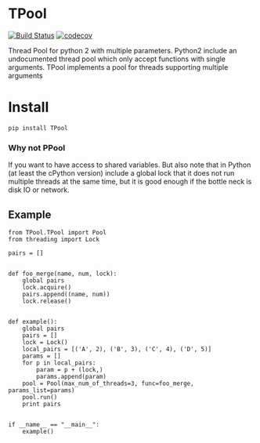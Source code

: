 # TPool
[![Build Status](https://semaphoreci.com/api/v1/ahmad88me/tpool/branches/master/badge.svg)](https://semaphoreci.com/ahmad88me/tpool)
[![codecov](https://codecov.io/gh/oeg-upm/TPool/branch/master/graph/badge.svg)](https://codecov.io/gh/oeg-upm/TPool)

Thread Pool for python 2 with multiple parameters. 
Python2 include an undocumented thread pool which 
only accept functions with single arguments. TPool 
implements a pool for threads supporting multiple arguments 

# Install
`pip install TPool`

### Why not PPool
If you want to have access to shared variables. But also
note that in Python (at least the cPython version)
include a global lock that it does not run multiple 
threads at the same time, but it is good enough if the 
bottle neck is disk IO or network. 

## Example
```
from TPool.TPool import Pool
from threading import Lock

pairs = []


def foo_merge(name, num, lock):
    global pairs
    lock.acquire()
    pairs.append((name, num))
    lock.release()


def example():
    global pairs
    pairs = []
    lock = Lock()
    local_pairs = [('A', 2), ('B', 3), ('C', 4), ('D', 5)]
    params = []
    for p in local_pairs:
        param = p + (lock,)
        params.append(param)
    pool = Pool(max_num_of_threads=3, func=foo_merge, params_list=params)
    pool.run()
    print pairs


if __name__ == "__main__":
    example()
```
